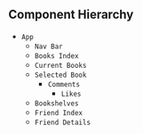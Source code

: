 ## Component Hierarchy

* `App`
  * `Nav Bar`
  * `Books Index`
  * `Current Books`
  * `Selected Book`
    * `Comments`
      * `Likes`
  * `Bookshelves`
  * `Friend Index`
  * `Friend Details`
